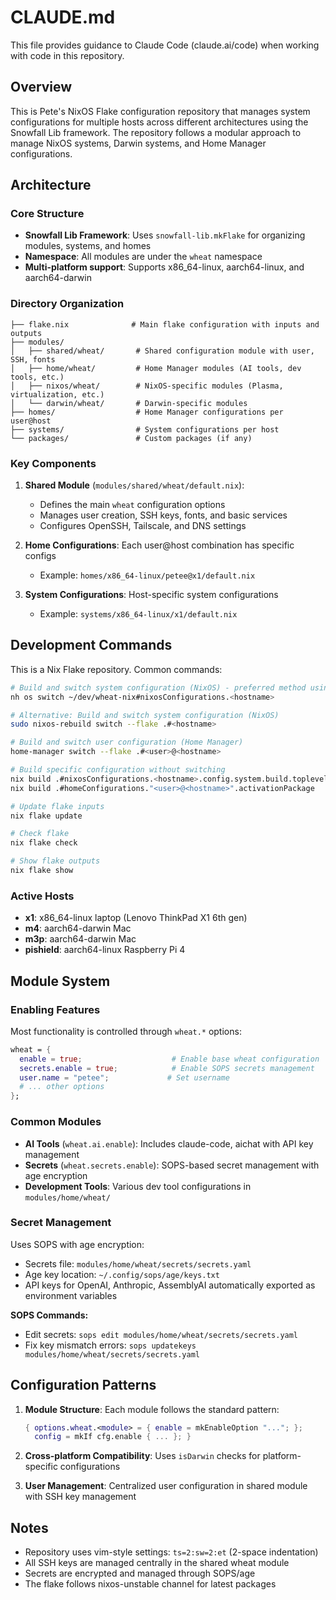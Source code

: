 # CLAUDE.md

This file provides guidance to Claude Code (claude.ai/code) when working with code in this repository.

## Overview

This is Pete's NixOS Flake configuration repository that manages system configurations for multiple hosts across different architectures using the Snowfall Lib framework. The repository follows a modular approach to manage NixOS systems, Darwin systems, and Home Manager configurations.

## Architecture

### Core Structure

- **Snowfall Lib Framework**: Uses `snowfall-lib.mkFlake` for organizing modules, systems, and homes
- **Namespace**: All modules are under the `wheat` namespace
- **Multi-platform support**: Supports x86_64-linux, aarch64-linux, and aarch64-darwin

### Directory Organization

```
├── flake.nix              # Main flake configuration with inputs and outputs
├── modules/
│   ├── shared/wheat/       # Shared configuration module with user, SSH, fonts
│   ├── home/wheat/         # Home Manager modules (AI tools, dev tools, etc.)
│   ├── nixos/wheat/        # NixOS-specific modules (Plasma, virtualization, etc.)
│   └── darwin/wheat/       # Darwin-specific modules
├── homes/                  # Home Manager configurations per user@host
├── systems/                # System configurations per host
└── packages/               # Custom packages (if any)
```

### Key Components

1. **Shared Module** (`modules/shared/wheat/default.nix`):
   - Defines the main `wheat` configuration options
   - Manages user creation, SSH keys, fonts, and basic services
   - Configures OpenSSH, Tailscale, and DNS settings

2. **Home Configurations**: Each user@host combination has specific configs
   - Example: `homes/x86_64-linux/petee@x1/default.nix`

3. **System Configurations**: Host-specific system configurations
   - Example: `systems/x86_64-linux/x1/default.nix`

## Development Commands

This is a Nix Flake repository. Common commands:

```bash
# Build and switch system configuration (NixOS) - preferred method using nh
nh os switch ~/dev/wheat-nix#nixosConfigurations.<hostname>

# Alternative: Build and switch system configuration (NixOS)
sudo nixos-rebuild switch --flake .#<hostname>

# Build and switch user configuration (Home Manager)
home-manager switch --flake .#<user>@<hostname>

# Build specific configuration without switching
nix build .#nixosConfigurations.<hostname>.config.system.build.toplevel
nix build .#homeConfigurations."<user>@<hostname>".activationPackage

# Update flake inputs
nix flake update

# Check flake
nix flake check

# Show flake outputs
nix flake show
```

### Active Hosts

- **x1**: x86_64-linux laptop (Lenovo ThinkPad X1 6th gen)
- **m4**: aarch64-darwin Mac
- **m3p**: aarch64-darwin Mac
- **pishield**: aarch64-linux Raspberry Pi 4

## Module System

### Enabling Features

Most functionality is controlled through `wheat.*` options:

```nix
wheat = {
  enable = true;                    # Enable base wheat configuration
  secrets.enable = true;            # Enable SOPS secrets management
  user.name = "petee";             # Set username
  # ... other options
};
```

### Common Modules

- **AI Tools** (`wheat.ai.enable`): Includes claude-code, aichat with API key management
- **Secrets** (`wheat.secrets.enable`): SOPS-based secret management with age encryption
- **Development Tools**: Various dev tool configurations in `modules/home/wheat/`

### Secret Management

Uses SOPS with age encryption:
- Secrets file: `modules/home/wheat/secrets/secrets.yaml`
- Age key location: `~/.config/sops/age/keys.txt`
- API keys for OpenAI, Anthropic, AssemblyAI automatically exported as environment variables

**SOPS Commands:**
- Edit secrets: `sops edit modules/home/wheat/secrets/secrets.yaml`
- Fix key mismatch errors: `sops updatekeys modules/home/wheat/secrets/secrets.yaml`

## Configuration Patterns

1. **Module Structure**: Each module follows the standard pattern:
   ```nix
   { options.wheat.<module> = { enable = mkEnableOption "..."; };
     config = mkIf cfg.enable { ... }; }
   ```

2. **Cross-platform Compatibility**: Uses `isDarwin` checks for platform-specific configurations

3. **User Management**: Centralized user configuration in shared module with SSH key management

## Notes

- Repository uses vim-style settings: `ts=2:sw=2:et` (2-space indentation)
- All SSH keys are managed centrally in the shared wheat module
- Secrets are encrypted and managed through SOPS/age
- The flake follows nixos-unstable channel for latest packages